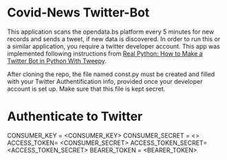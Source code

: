 # Covid-News Twitter-Bot
This application scans the opendata.bs platform every 5 minutes for new records and sends a tweet, if new data is discovered. In order to run this or a similar application, you require a twitter developer account. This app was implemented following instructions from [Real Python: How to Make a Twitter Bot in Python With Tweepy](https://realpython.com/twitter-bot-python-tweepy/#:~:text=Tweepy%20is%20an%20open%20source%20Python%20package%20that,implementation%20details%2C%20such%20as%3A%20Data%20encoding%20and%20decoding).

After cloning the repo, the file named const.py must be created and filled with your Twitter Authentification info, provided once your developer account is set up. Make sure that this file is kept secret.

# Authenticate to Twitter
CONSUMER_KEY = <CONSUMER_KEY>
CONSUMER_SECRET = <>
ACCESS_TOKEN= <CONSUMER_SECRET>
ACCESS_TOKEN_SECRET= <ACCESS_TOKEN_SECRET>
BEARER_TOKEN = <BEARER_TOKEN>